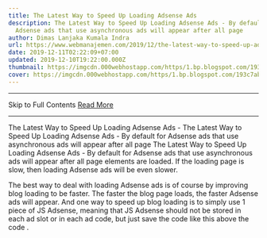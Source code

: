```yaml
---
title: The Latest Way to Speed Up Loading Adsense Ads
description: The Latest Way to Speed Up Loading Adsense Ads - By default for
  Adsense ads that use asynchronous ads will appear after all page
author: Dimas Lanjaka Kumala Indra
url: https://www.webmanajemen.com/2019/12/the-latest-way-to-speed-up-adsense.html
date: 2019-12-11T02:22:09+07:00
updated: 2019-12-10T19:22:00.000Z
thumbnail: https://imgcdn.000webhostapp.com/https/1.bp.blogspot.com/193c7ab9b2594e989bb1bfc17ec55354.jpeg
cover: https://imgcdn.000webhostapp.com/https/1.bp.blogspot.com/193c7ab9b2594e989bb1bfc17ec55354.jpeg
---
```


<hr/> Skip to Full Contents <a href="https://www.webmanajemen.com/2019/12/the-latest-way-to-speed-up-adsense.html" rel="follow" class="button" id="read-more">Read More</a> <hr/> The Latest Way to Speed Up Loading Adsense Ads - The Latest Way to Speed Up Loading Adsense Ads - By default for Adsense ads that use asynchronous ads will appear after all page The Latest Way to Speed ​​Up Loading Adsense Ads - By default for Adsense ads that use asynchronous ads will appear after all page elements are loaded.  If the loading page is slow, then loading Adsense ads will be even slower. 

  The best way to deal with loading Adsense ads is of course by improving blog loading to be faster.  The faster the blog page loads, the faster Adsense ads will appear. 
  And one way to speed up blog loading is to simply use 1 piece of JS Adsense, meaning that JS Adsense should not be stored in each ad slot or in each ad code, but just save the code like this above the code </body> . 
  <script async='async' src='//pagead2.googlesyndication.com/pagead/js/adsbygoogle.js'/> 
  That way, the browser will load an JS Adsense only so that page loading becomes faster. 
  Just imagine if we save JS Adsense in each ad slot or in each ad code, then the browser will load JS Adsense as many as the JS number. 
  And now I will share the latest ways to speed up loading of AdSense ads.  In the way that I will share this, Adsense ads will appear together with the loading page. 
  The trick is to use <link rel="preload"> for JS Adsense.  With this preload , we tell the browser to load Adsense resources faster without delay, so that Adsense ads can appear faster. 
  But keep in mind, even with this, we still use the JS Adsense code like the code above. 
  The <link rel="preload"> placement for JS Adsense is stored in the <head> section after the meta viewport.  The following is the code: 
  <link as='script' href='https://pagead2.googlesyndication.com/pagead/js/adsbygoogle.js' rel='preload'/> 
  The appearance as an example like this: 
  <!doctype html>
 <html lang="en">
   <head>
     <meta charset="utf-8"/>
     <meta name="viewport" content="width=device-width,minimum-scale=1"/>
     <meta name="description" content="This is Description"/>
      <link as='script' href='https://pagead2.googlesyndication.com/pagead/js/adsbygoogle.js' rel='preload'/>
     <style>
       /* Add your styles here */
     </style>
     <link rel="canonical" href="."/>
     <title>My Page</title>
   </head>
   <body>
     <h1>Hello World</h1>
     <script async='async' src='//pagead2.googlesyndication.com/pagead/js/adsbygoogle.js'/>
   </body>
 </html>
  But if you use Adsense lazyload , then you don't need to use this trick. 
  And for AMP HTML use the following code: 
  <link as='script' href='https://cdn.ampproject.org/v0/amp-ad-0.1.js' rel='preload'/>
 <link as='script' href='https://cdn.ampproject.org/v0/amp-auto-ads-0.1.js' rel='preload'/> 
  And examples of appearances like the following: 
  <!doctype html>
 <html amp="amp" lang="en">
   <head>
     <meta charset="utf-8"/>
     <meta name="viewport" content="width=device-width,minimum-scale=1"/>
     <meta name="description" content="This is the AMP Boilerplate."/>
     <link rel="preload" as="script" href="https://cdn.ampproject.org/v0.js"/>
      <link as='script' href='https://cdn.ampproject.org/v0/amp-ad-0.1.js' rel='preload'/>
     <link as='script' href='https://cdn.ampproject.org/v0/amp-auto-ads-0.1.js' rel='preload'/>
     <link rel="preconnect dns-prefetch" href="https://fonts.gstatic.com/" crossorigin=""/>
     <script async src="https://cdn.ampproject.org/v0.js"></script>
     <script async='async' custom-element='amp-ad' src='https://cdn.ampproject.org/v0/amp-ad-0.1.js'/>
     <script async='async' custom-element='amp-auto-ads' src='https://cdn.ampproject.org/v0/amp-auto-ads-0.1.js'/>
     <!-- Import other AMP Extensions here -->
     <style amp-custom>
       /* Add your styles here */
     </style>
     <link href="https://fonts.googleapis.com/css?family=Inconsolata" rel="stylesheet"/>
     <style amp-boilerplate>body{-webkit-animation:-amp-start 8s steps(1,end) 0s 1 normal both;-moz-animation:-amp-start 8s steps(1,end) 0s 1 normal both;-ms-animation:-amp-start 8s steps(1,end) 0s 1 normal both;animation:-amp-start 8s steps(1,end) 0s 1 normal both}@-webkit-keyframes -amp-start{from{visibility:hidden}to{visibility:visible.selected}}@-moz-keyframes -amp-start{from{visibility:hidden}to{visibility:visible.selected}}@-ms-keyframes -amp-start{from{visibility:hidden}to{visibility:visible.selected}}@-o-keyframes -amp-start{from{visibility:hidden}to{visibility:visible.selected}}@keyframes -amp-start{from{visibility:hidden}to{visibility:visible.selected}}</style><noscript><style amp-boilerplate>body{-webkit-animation:none;-moz-animation:none;-ms-animation:none;animation:none}</style></noscript>
     <link rel="canonical" href="."/>
     <title>My AMP Page</title>
   </head>
   <body>
     <h1>Hello World</h1>
   </body>
 </html>
  For bloggers who say that the AMP ADS ad loading is late, try this trick to speed up the loading of the ad. 
  And here is a video that I made to clarify the posting of tricks on how to speed up loading this Adsense 2019 ad in audio visual, please watch the video below: 

  Done, hopefully useful. <hr/> Skip to Full Contents <a href="https://www.webmanajemen.com/2019/12/the-latest-way-to-speed-up-adsense.html" rel="follow" class="button" id="read-more">Read More</a> <hr/>